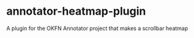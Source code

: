 annotator-heatmap-plugin
========================

A plugin for the OKFN Annotator project that makes a scrollbar heatmap
